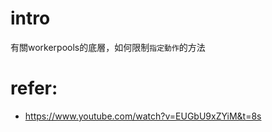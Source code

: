 # intro

有關workerpools的底層，如何限制`指定動作`的方法

# refer:
- https://www.youtube.com/watch?v=EUGbU9xZYiM&t=8s